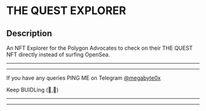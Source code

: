 # THE QUEST EXPLORER

## Description

An NFT Explorer for the Polygon Advocates to check on their THE QUEST NFT directly instead of surfing OpenSea.

---

---

If you have any queries PING ME on Telegram [@megabyte0x](https://t.me/megabyte0x)

Keep BUIDLing (:bricks:,:rocket:)

---

---
